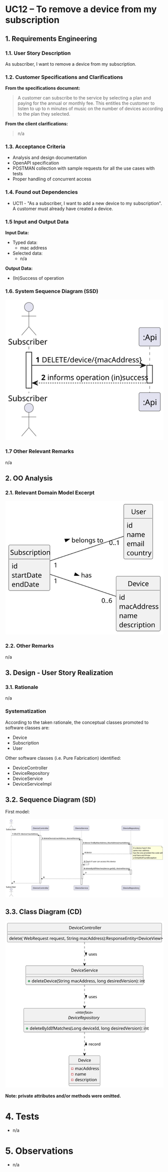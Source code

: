 # UC12 – To remove a device from my subscription

## 1. Requirements Engineering

### 1.1. User Story Description

As subscriber, I want to remove a device from my subscription.

### 1.2. Customer Specifications and Clarifications

**From the specifications document:**
>A customer can subscribe to the service by selecting a plan and paying for the annual or monthly fee. This
entitles the customer to listen to up to n minutes of music on the number of devices according to the plan
they selected.


**From the client clarifications:**

>n/a
>
>
>
### 1.3. Acceptance Criteria

* Analysis and design documentation
* OpenAPI specification
* POSTMAN collection with sample requests for all the use cases with tests
* Proper handling of concurrent access

### 1.4. Found out Dependencies

* UC11 - "As a subscriber, I want to add a new device to my subscription".
  A customer must already have created a device.


### 1.5 Input and Output Data

**Input Data:**

* Typed data:
    * mac address
* Selected data:
    * n/a

**Output Data:**

* (In)Success of operation

### 1.6. System Sequence Diagram (SSD)


![SSD_1](SSD.svg)


### 1.7 Other Relevant Remarks

n/a

## 2. OO Analysis

### 2.1. Relevant Domain Model Excerpt

![MD](MD.svg)

### 2.2. Other Remarks

n/a

## 3. Design - User Story Realization

### 3.1. Rationale
n/a
### Systematization ##

According to the taken rationale, the conceptual classes promoted to software classes are:

* Device
* Subscription
* User

Other software classes (i.e. Pure Fabrication) identified:

* DeviceController
* DeviceRepository
* DeviceService
* DeviceServiceImpl

## 3.2. Sequence Diagram (SD)

First model:

![SD.svg](SD.svg)

## 3.3. Class Diagram (CD)

![CD](CD.svg)

**Note: private attributes and/or methods were omitted.**

# 4. Tests
* n/a
# 5. Observations
* n/a 








